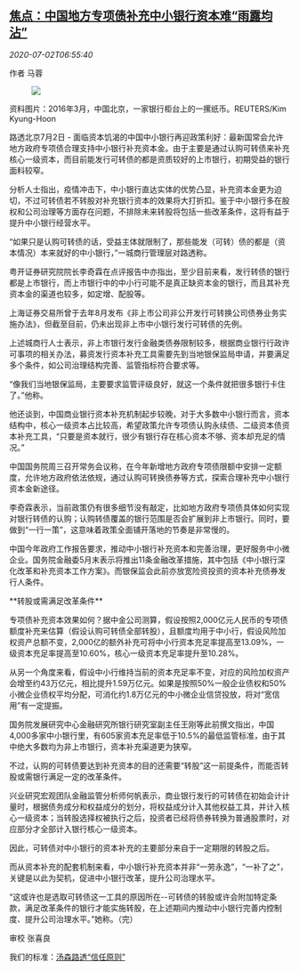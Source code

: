 <!--1593674594000-->
[焦点：中国地方专项债补充中小银行资本难“雨露均沾”](https://cn.reuters.com/article/wrapup-china-local-debts-0702-thur-idCNKBS2430SO)
------

<div><i>2020-07-02T06:55:40</i></div><div class="StandardArticleBody_body"><p>作者 马蓉 </p><div class="PrimaryAsset_container"><div class="Image_container" tabindex="-1"><figure class="Image_zoom" style="padding-bottom:"><div class="LazyImage_container LazyImage_dark" style="background-image:none"><img src="//s2.reutersmedia.net/resources/r/?m=02&amp;d=20200702&amp;t=2&amp;i=1524379053&amp;r=LYNXMPEG610FC&amp;w=600" aria-label="资料图片：2016年3月，中国北京，一家银行柜台上的一摞纸币。REUTERS/Kim Kyung-Hoon"/><div class="LazyImage_image LazyImage_fallback" style="background-image:url(//s2.reutersmedia.net/resources/r/?m=02&amp;d=20200702&amp;t=2&amp;i=1524379053&amp;r=LYNXMPEG610FC&amp;w=600);background-position:center center;background-color:inherit"></div></div><div class="Image_expand-button" aria-label="Expand Image Slideshow" role="button" tabindex="0"></div></figure><figcaption><div class="Image_caption"><span>资料图片：2016年3月，中国北京，一家银行柜台上的一摞纸币。REUTERS/Kim Kyung-Hoon</span></div></figcaption></div></div><p>路透北京7月2日 - 面临资本饥渴的中国中小银行再迎政策利好：最新国常会允许地方政府专项债合理支持中小银行补充资本金。由于主要是通过认购可转债来补充核心一级资本，而目前能发行可转债的都是资质较好的上市银行，初期受益的银行面料较窄。 </p><p>分析人士指出，疫情冲击下，中小银行直达实体的优势凸显，补充资本金更为迫切，不过可转债若不转股对补充银行资本的效果将大打折扣。鉴于中小银行多在股权和公司治理等方面存在问题，不排除未来转股将包括一些改革条件，这将有益于提升中小银行经营水平。 </p><p>“如果只是认购可转债的话，受益主体就限制了，那些能发（可转）债的都是（资本情况）本来就好的中小银行，”一城商行管理层对路透称。 </p><p>粤开证券研究院院长李奇霖在点评报告中亦指出，至少目前来看，发行转债的银行都是上市银行，而上市银行中的中小行可能不是真正缺资本金的银行，而且其补充资本金的渠道也较多，如定增、配股等。 </p><p>上海证券交易所曾于去年8月发布《非上市公司非公开发行可转换公司债券业务实施办法》，但截至目前，仍未出现非上市中小银行发行可转债的先例。 </p><p>上述城商行人士表示，非上市银行发行金融类债券限制较多，根据商业银行行政许可事项的相关办法，募资发行资本补充工具需要先到当地银保监局申请，并要满足多个条件，如公司治理结构完善、监管指标符合要求等。 </p><p>“像我们当地银保监局，主要要求监管评级良好，就这一个条件就把很多银行卡住了。”他称。 </p><p>他还谈到，中国商业银行资本补充机制起步较晚，对于大多数中小银行而言，资本结构中，核心一级资本占比较高，希望政策允许专项债认购永续债、二级资本债资本补充工具，“只要是资本就行，很少有银行存在核心资本不够、资本却充足的情况。” </p><p>中国国务院周三召开常务会议称，在今年新增地方政府专项债限额中安排一定额度，允许地方政府依法依规，通过认购可转换债券等方式，探索合理补充中小银行资本金新途径。 </p><p>李奇霖表示，当前政策仍有很多细节没有敲定，比如地方政府专项债具体如何实现对银行转债的认购；认购转债覆盖的银行范围是否会扩展到非上市银行。同时，要做到“一行一策”，这意味着政策全面铺开落地的节奏是非常慢的。    </p><p>中国今年政府工作报告要求，推动中小银行补充资本和完善治理，更好服务中小微企业。国务院金融委5月末表示将推出11条金融改革措施，其中包括《中小银行深化改革和补充资本工作方案》。而银保监会此前亦放宽险资投资的资本补充债券发行人条件。 </p><p>**转股或需满足改革条件** </p><p>专项债补充资本效果如何？据中金公司测算，假设按照2,000亿元人民币的专项债额度补充来估算（假设认购可转债全部转股），且额度均用于中小行，假设风险加权资产总额不变，2,000亿的额外补充可将中小行资本充足率提高至13.09%，一级资本充足率提高至10.60%，核心一级资本充足率提升至10.28%。 </p><p>从另一个角度来看，假设中小行维持当前的资本充足率不变，对应的风险加权资产会增至约43万亿元，相比提升1.59万亿元。如果是按照50%一般企业债权和50%小微企业债权平均分配，可消化约1.8万亿元的中小微企业信贷投放，将对“宽信用”有一定提振。 </p><p>国务院发展研究中心金融研究所银行研究室副主任王刚等此前撰文指出，中国4,000多家中小银行里，有605家资本充足率低于10.5%的最低监管标准，由于其中绝大多数均为非上市银行，资本补充渠道更为狭窄。 </p><p>不过，认购的可转债要达到补充资本的目的还需要“转股”这一前提条件，而能否转股或需银行满足一定的改革条件。 </p><p>兴业研究宏观团队金融监管分析师何帆表示，商业银行发行的可转债在初始会计计量时，根据债务成分和权益成分的划分，将权益成分计入其他权益工具，并计入核心一级资本；当转股选择权被执行之后，投资者已经将债券转换为普通股票时，对应部分才全部计入银行核心一级资本。 </p><p>因此，可转债对中小银行的资本补充的主要部分来自于一定期限的转股之后。     </p><p>而从资本补充的配套机制来看，中小银行补充资本并非“一劳永逸”，“一补了之”，关键是以此为契机，促进中小银行改革，提升公司治理水平。 </p><p>“这或许也是选取可转债这一工具的原因所在--可转债的转股或许会附加特定条款，满足改革条件的银行才能实施转股，在上述期间内推动中小银行完善内控制度、提升公司治理水平。”她称。（完）    </p><div class="Attribution_container"><div class="Attribution_attribution"><p class="Attribution_content">审校 张喜良 </p></div></div><div class="StandardArticleBody_trustBadgeContainer"><span class="StandardArticleBody_trustBadgeTitle">我们的标准：</span><span class="trustBadgeUrl"><a href="https://www.thomsonreuters.cn/content/dam/openweb/documents/pdf/china/brochures/about-us-1.pdf">汤森路透“信任原则”</a></span></div></div>
